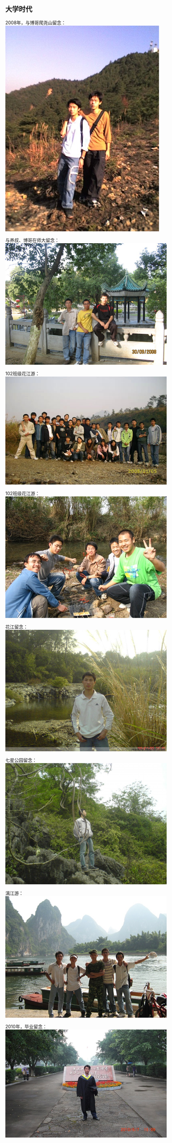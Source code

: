 ## 大学时代

2008年，与博哥爬尧山留念：    
![](./college/school_0.jpg)

与养叔、博哥在师大留念：  
![](./college/school_1.jpg)

102班级花江游：  
![](./college/school_2.jpg)

102班级花江游：  
![](./college/school_3.jpg)

花江留念：  
![](./college/school_4.jpg)

七星公园留念：  
![](./college/七星公园.jpg)

漓江游：  
![](./college/school_5.jpg)

2010年，毕业留念：  
![](./college/school_end.jpg)
